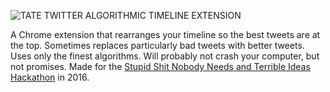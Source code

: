 ![TATE](http://49.media.tumblr.com/eec0e1cda959724dc4e9aac9f56a042b/tumblr_o28mcqk8Ue1sqys36o2_500.gif)
TWITTER ALGORITHMIC TIMELINE EXTENSION

A Chrome extension that rearranges your timeline so the best tweets are at the top. Sometimes replaces particularly bad tweets with better tweets. Uses only the finest algorithms. Will probably not crash your computer, but not promises. Made for the [Stupid Shit Nobody Needs and Terrible Ideas Hackathon](http://www.stupidhackathon.com/) in 2016.